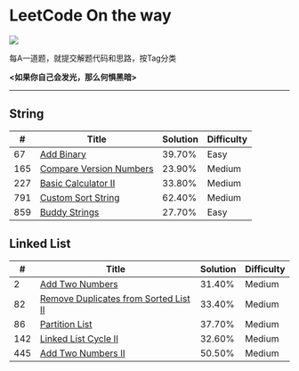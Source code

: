 # LeetCode On the way

![](https://img.shields.io/badge/language-C-red.svg)

每A一道题，就提交解题代码和思路，按Tag分类

**<如果你自己会发光，那么何惧黑暗>**

---

## String

| # | Title | Solution | Difficulty |
|---| ----- | -------- | ---------- |
|67|[Add Binary](https://github.com/Animenzzzz/LeetCode/issues/1)|39.70%|Easy|
|165|[Compare Version Numbers](https://github.com/Animenzzzz/LeetCode/issues/1)|23.90%|Medium|
|227|[Basic Calculator II](https://github.com/Animenzzzz/LeetCode/issues/1)|33.80%|Medium|
|791|[Custom Sort String](https://github.com/Animenzzzz/LeetCode/issues/1)|62.40%|Medium|
|859|[Buddy Strings](https://github.com/Animenzzzz/LeetCode/issues/1)|27.70%|Easy|


## Linked List
| # | Title | Solution | Difficulty |
|---| ----- | -------- | ---------- |
|2|[Add Two Numbers](https://github.com/Animenzzzz/LeetCode/issues/1)|31.40%|Medium|
|82|[Remove Duplicates from Sorted List II](https://github.com/Animenzzzz/LeetCode/issues/2)|33.40%|Medium|
|86|[Partition List](https://github.com/Animenzzzz/LeetCode/issues/1)|37.70%|Medium|
|142|[Linked List Cycle II](https://github.com/Animenzzzz/LeetCode/issues/1)|32.60%|Medium|
|445|[Add Two Numbers II](https://github.com/Animenzzzz/LeetCode/issues/1)|50.50%|Medium|